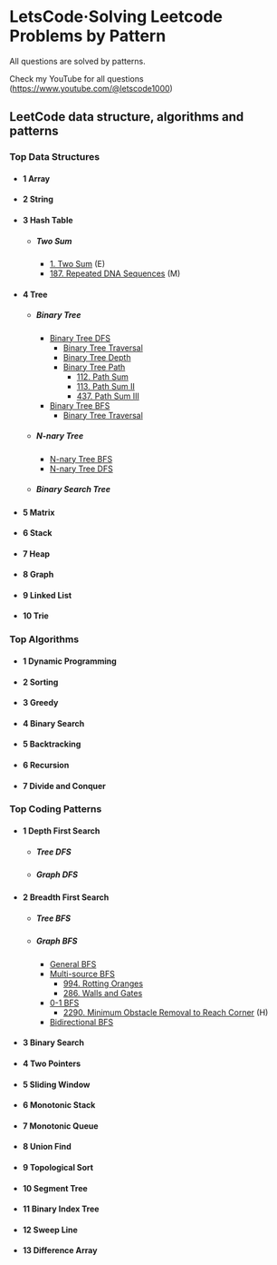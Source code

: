 # LetsCode·Solving Leetcode Problems by Pattern

All questions are solved by patterns.

Check my YouTube for all questions (https://www.youtube.com/@letscode1000)

## LeetCode data structure, algorithms and patterns
### Top Data Structures

* #### 1 Array
* #### 2 String
* #### 3 Hash Table
  - ##### Two Sum
    - [1. Two Sum](https://github.com/Jasondecode2020/Letscode/blob/main/template/61.two-sum.md) (E)
    - [187. Repeated DNA Sequences](https://github.com/Jasondecode2020/Letscode/blob/main/template/61.two-sum.md) (M)
* #### 4 Tree
  - ##### Binary Tree
    - [Binary Tree DFS](https://github.com/wisdompeak/LeetCode/tree/master/Two_Pointers)
      - [Binary Tree Traversal](https://github.com/wisdompeak/LeetCode/tree/master/Two_Pointers)
      - [Binary Tree Depth](https://github.com/wisdompeak/LeetCode/tree/master/Two_Pointers)
      - [Binary Tree Path](https://github.com/Jasondecode2020/Letscode/blob/main/template/10.%20tree%20DFS.md)
        - [112. Path Sum](https://github.com/Jasondecode2020/Letscode/blob/main/template/10.%20tree%20DFS.md)
        - [113. Path Sum II](https://github.com/Jasondecode2020/Letscode/blob/main/template/10.%20tree%20DFS.md)
        - [437. Path Sum III](https://github.com/Jasondecode2020/Letscode/blob/main/template/10.%20tree%20DFS.md)
    - [Binary Tree BFS](https://github.com/wisdompeak/LeetCode/tree/master/Two_Pointers)
      - [Binary Tree Traversal](https://github.com/wisdompeak/LeetCode/tree/master/Two_Pointers)
  - ##### N-nary Tree
    - [N-nary Tree BFS](https://github.com/wisdompeak/LeetCode/tree/master/Two_Pointers)
    - [N-nary Tree DFS](https://github.com/wisdompeak/LeetCode/tree/master/Two_Pointers)
  - ##### Binary Search Tree
* #### 5 Matrix
* #### 6 Stack
* #### 7 Heap
* #### 8 Graph
* #### 9 Linked List
* #### 10 Trie

### Top Algorithms

* #### 1 Dynamic Programming
* #### 2 Sorting
* #### 3 Greedy
* #### 4 Binary Search
* #### 5 Backtracking
* #### 6 Recursion
* #### 7 Divide and Conquer

### Top Coding Patterns

* #### 1 Depth First Search
  - ##### Tree DFS
  - ##### Graph DFS
* #### 2 Breadth First Search
  - ##### Tree BFS
  - ##### Graph BFS
    - [General BFS](https://github.com/wisdompeak/LeetCode/tree/master/Two_Pointers)
    - [Multi-source BFS](https://github.com/wisdompeak/LeetCode/tree/master/Two_Pointers/011.Container-With-Most-Water)
      - [994. Rotting Oranges](https://github.com/wisdompeak/LeetCode/tree/master/Two_Pointers/1763.Longest-Nice-Substring)
      - [286. Walls and Gates](https://github.com/wisdompeak/LeetCode/tree/master/Two_Pointers/011.Container-With-Most-Water)
    - [0-1 BFS](https://github.com/Jasondecode2020/Letscode/blob/main/template/59.%200-1%20BFS.md)
      - [2290. Minimum Obstacle Removal to Reach Corner](https://github.com/Jasondecode2020/Letscode/blob/main/template/59.%200-1%20BFS.md) (H)
    - [Bidirectional BFS](https://github.com/wisdompeak/LeetCode/tree/master/Two_Pointers/011.Container-With-Most-Water)	 
* #### 3 Binary Search
* #### 4 Two Pointers
* #### 5 Sliding Window
* #### 6 Monotonic Stack
* #### 7 Monotonic Queue
* #### 8 Union Find
* #### 9 Topological Sort
* #### 10 Segment Tree
* #### 11 Binary Index Tree
* #### 12 Sweep Line
* #### 13 Difference Array





